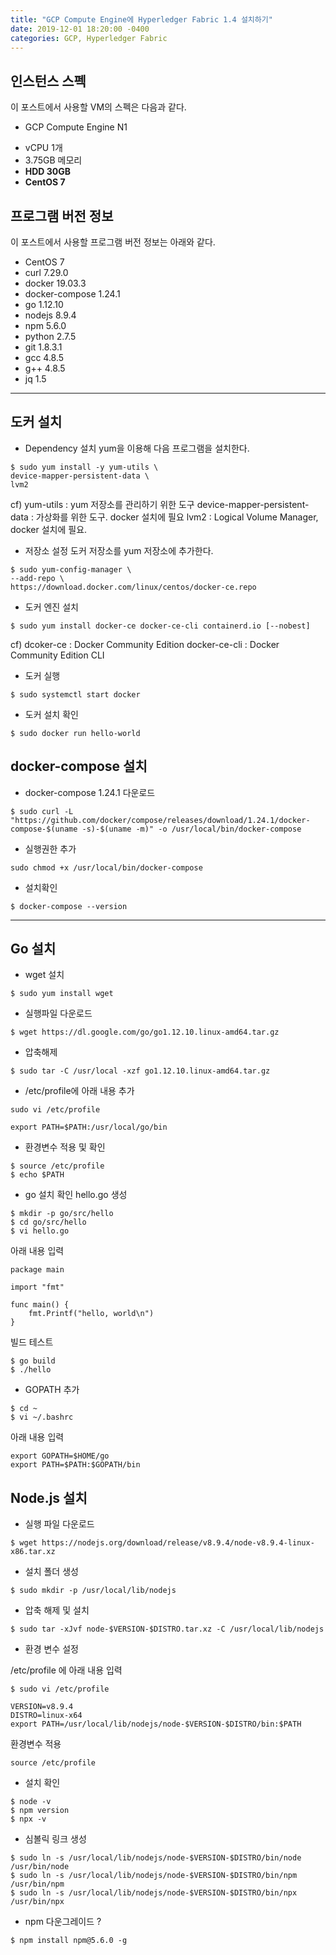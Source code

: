 ```yaml
---
title: "GCP Compute Engine에 Hyperledger Fabric 1.4 설치하기"
date: 2019-12-01 18:20:00 -0400
categories: GCP, Hyperledger Fabric
---
```


## 인스턴스 스펙
이 포스트에서 사용할 VM의 스펙은 다음과 같다.
+ GCP Compute Engine N1
- vCPU 1개
- 3.75GB 메모리
- __HDD 30GB__
- __CentOS 7__

## 프로그램 버전 정보
이 포스트에서 사용할 프로그램 버전 정보는 아래와 같다.
+ CentOS 7
+ curl 7.29.0
+ docker 19.03.3 
+ docker-compose 1.24.1 
+ go 1.12.10 
+ nodejs 8.9.4 
+ npm 5.6.0 
+ python 2.7.5 
+ git 1.8.3.1 
+ gcc 4.8.5 
+ g++ 4.8.5 
+ jq 1.5

---

## 도커 설치

+ Dependency 설치
yum을 이용해 다음 프로그램을 설치한다.

```
$ sudo yum install -y yum-utils \
device-mapper-persistent-data \
lvm2
```
cf) yum-utils : yum 저장소를 관리하기 위한 도구
    device-mapper-persistent-data : 가상화를 위한 도구. docker 설치에 필요
    lvm2 : Logical Volume Manager, docker 설치에 필요.

+ 저장소 설정
도커 저장소를 yum 저장소에 추가한다.
```
$ sudo yum-config-manager \
--add-repo \
https://download.docker.com/linux/centos/docker-ce.repo
```

+ 도커 엔진 설치
```
$ sudo yum install docker-ce docker-ce-cli containerd.io [--nobest]
```
cf) dcoker-ce : Docker Community Edition
    docker-ce-cli : Docker Community Edition CLI

+ 도커 실행
```
$ sudo systemctl start docker
```

+ 도커 설치 확인
```
$ sudo docker run hello-world
```

## docker-compose 설치

+ docker-compose 1.24.1 다운로드
```
$ sudo curl -L "https://github.com/docker/compose/releases/download/1.24.1/docker-compose-$(uname -s)-$(uname -m)" -o /usr/local/bin/docker-compose
```

+ 실행권한 추가
```
sudo chmod +x /usr/local/bin/docker-compose
```

+ 설치확인
```
$ docker-compose --version
```

---

## Go 설치

+ wget 설치
```
$ sudo yum install wget
```

+ 실행파일 다운로드
```
$ wget https://dl.google.com/go/go1.12.10.linux-amd64.tar.gz
```

+ 압축해제
```
$ sudo tar -C /usr/local -xzf go1.12.10.linux-amd64.tar.gz
```

+ /etc/profile에 아래 내용 추가
```
sudo vi /etc/profile
```
```
export PATH=$PATH:/usr/local/go/bin
```

+ 환경변수 적용 및 확인
```
$ source /etc/profile
$ echo $PATH
```

+ go 설치 확인
hello.go 생성

```
$ mkdir -p go/src/hello
$ cd go/src/hello
$ vi hello.go
```

아래 내용 입력

```
package main

import "fmt"

func main() {
	fmt.Printf("hello, world\n")
}
```

빌드 테스트

```
$ go build
$ ./hello
```

+ GOPATH 추가
    
```
$ cd ~
$ vi ~/.bashrc
```

아래 내용 입력

```
export GOPATH=$HOME/go
export PATH=$PATH:$GOPATH/bin
```

## Node.js 설치

+ 실행 파일 다운로드

```
$ wget https://nodejs.org/download/release/v8.9.4/node-v8.9.4-linux-x86.tar.xz
```

+ 설치 폴더 생성

```
$ sudo mkdir -p /usr/local/lib/nodejs
```

+ 압축 해제 및 설치

```
$ sudo tar -xJvf node-$VERSION-$DISTRO.tar.xz -C /usr/local/lib/nodejs 
```

+ 환경 변수 설정

/etc/profile 에 아래 내용 입력

```
$ sudo vi /etc/profile
```

```
VERSION=v8.9.4
DISTRO=linux-x64
export PATH=/usr/local/lib/nodejs/node-$VERSION-$DISTRO/bin:$PATH
```

환경변수 적용

```
source /etc/profile
```

+ 설치 확인

```
$ node -v
$ npm version
$ npx -v
```

+ 심볼릭 링크 생성

```
$ sudo ln -s /usr/local/lib/nodejs/node-$VERSION-$DISTRO/bin/node /usr/bin/node
$ sudo ln -s /usr/local/lib/nodejs/node-$VERSION-$DISTRO/bin/npm /usr/bin/npm
$ sudo ln -s /usr/local/lib/nodejs/node-$VERSION-$DISTRO/bin/npx /usr/bin/npx

```

+ npm 다운그레이드 ?

```
$ npm install npm@5.6.0 -g
```





